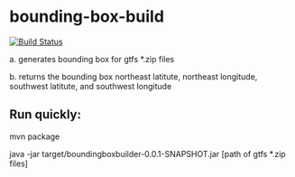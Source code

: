 # bounding-box-build

[![Build Status](https://travis-ci.org/BusTechnology/bounding-box-builder.svg?branch=master)](https://travis-ci.org/BusTechnology/bounding-box-builder)

  a. generates bounding box for gtfs *.zip files
    
  b. returns the bounding box northeast latitute, northeast longitude, southwest latitute, and southwest longitude
  
## Run quickly:

  mvn package
  
  java -jar target/boundingboxbuilder-0.0.1-SNAPSHOT.jar [path of gtfs *.zip files]
